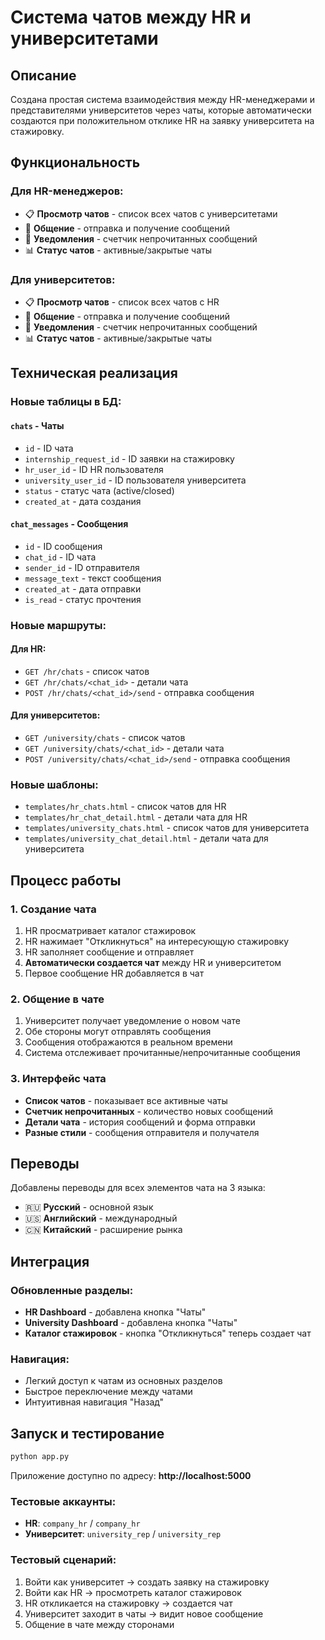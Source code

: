 # Система чатов между HR и университетами

## Описание
Создана простая система взаимодействия между HR-менеджерами и представителями университетов через чаты, которые автоматически создаются при положительном отклике HR на заявку университета на стажировку.

## Функциональность

### Для HR-менеджеров:
- 📋 **Просмотр чатов** - список всех чатов с университетами
- 💬 **Общение** - отправка и получение сообщений
- 🔔 **Уведомления** - счетчик непрочитанных сообщений
- 📊 **Статус чатов** - активные/закрытые чаты

### Для университетов:
- 📋 **Просмотр чатов** - список всех чатов с HR
- 💬 **Общение** - отправка и получение сообщений  
- 🔔 **Уведомления** - счетчик непрочитанных сообщений
- 📊 **Статус чатов** - активные/закрытые чаты

## Техническая реализация

### Новые таблицы в БД:

#### `chats` - Чаты
- `id` - ID чата
- `internship_request_id` - ID заявки на стажировку
- `hr_user_id` - ID HR пользователя
- `university_user_id` - ID пользователя университета
- `status` - статус чата (active/closed)
- `created_at` - дата создания

#### `chat_messages` - Сообщения
- `id` - ID сообщения
- `chat_id` - ID чата
- `sender_id` - ID отправителя
- `message_text` - текст сообщения
- `created_at` - дата отправки
- `is_read` - статус прочтения

### Новые маршруты:

#### Для HR:
- `GET /hr/chats` - список чатов
- `GET /hr/chats/<chat_id>` - детали чата
- `POST /hr/chats/<chat_id>/send` - отправка сообщения

#### Для университетов:
- `GET /university/chats` - список чатов
- `GET /university/chats/<chat_id>` - детали чата
- `POST /university/chats/<chat_id>/send` - отправка сообщения

### Новые шаблоны:
- `templates/hr_chats.html` - список чатов для HR
- `templates/hr_chat_detail.html` - детали чата для HR
- `templates/university_chats.html` - список чатов для университета
- `templates/university_chat_detail.html` - детали чата для университета

## Процесс работы

### 1. Создание чата
1. HR просматривает каталог стажировок
2. HR нажимает "Откликнуться" на интересующую стажировку
3. HR заполняет сообщение и отправляет
4. **Автоматически создается чат** между HR и университетом
5. Первое сообщение HR добавляется в чат

### 2. Общение в чате
1. Университет получает уведомление о новом чате
2. Обе стороны могут отправлять сообщения
3. Сообщения отображаются в реальном времени
4. Система отслеживает прочитанные/непрочитанные сообщения

### 3. Интерфейс чата
- **Список чатов** - показывает все активные чаты
- **Счетчик непрочитанных** - количество новых сообщений
- **Детали чата** - история сообщений и форма отправки
- **Разные стили** - сообщения отправителя и получателя

## Переводы

Добавлены переводы для всех элементов чата на 3 языка:
- 🇷🇺 **Русский** - основной язык
- 🇺🇸 **Английский** - международный
- 🇨🇳 **Китайский** - расширение рынка

## Интеграция

### Обновленные разделы:
- **HR Dashboard** - добавлена кнопка "Чаты"
- **University Dashboard** - добавлена кнопка "Чаты"
- **Каталог стажировок** - кнопка "Откликнуться" теперь создает чат

### Навигация:
- Легкий доступ к чатам из основных разделов
- Быстрое переключение между чатами
- Интуитивная навигация "Назад"

## Запуск и тестирование

```bash
python app.py
```

Приложение доступно по адресу: **http://localhost:5000**

### Тестовые аккаунты:
- **HR**: `company_hr` / `company_hr`
- **Университет**: `university_rep` / `university_rep`

### Тестовый сценарий:
1. Войти как университет → создать заявку на стажировку
2. Войти как HR → просмотреть каталог стажировок
3. HR откликается на стажировку → создается чат
4. Университет заходит в чаты → видит новое сообщение
5. Общение в чате между сторонами
